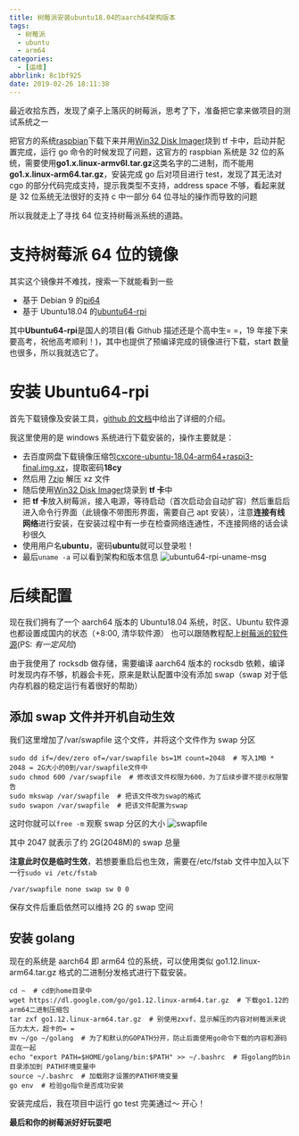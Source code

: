 ```yaml
---
title: 树莓派安装ubuntu18.04的aarch64架构版本
tags:
  - 树莓派
  - ubuntu
  - arm64
categories:
  - [运维]
abbrlink: 8c1bf925
date: 2019-02-26 18:11:38
---
```


最近收拾东西，发现了桌子上落灰的树莓派，思考了下，准备把它拿来做项目的测试系统之一

把官方的系统[raspbian](https://www.raspberrypi.org/downloads/raspbian/)下载下来并用[Win32 Disk Imager](https://sourceforge.net/projects/win32diskimager/)烧到 tf 卡中，启动并配置完成，运行 go 命令的时候发现了问题，这官方的 raspbian 系统是 32 位的系统，需要使用**go1.x.linux-armv6l.tar.gz**这类名字的二进制，而不能用**go1.x.linux-arm64.tar.gz**，安装完成 go 后对项目进行 test，发现了其无法对 cgo 的部分代码完成支持，提示我类型不支持，address space 不够，看起来就是 32 位系统无法很好的支持 c 中一部分 64 位寻址的操作而导致的问题

所以我就走上了寻找 64 位支持树莓派系统的道路。

# 支持树莓派 64 位的镜像

其实这个镜像并不难找，搜索一下就能看到一些

- 基于 Debian 9 的[pi64](https://github.com/bamarni/pi64)
- 基于 Ubuntu18.04 的[ubuntu64-rpi](https://github.com/chainsx/ubuntu64-rpi)

其中**Ubuntu64-rpi**是国人的项目(看 Github 描述还是个高中生= =，19 年接下来要高考，祝他高考顺利！)，其中也提供了预编译完成的镜像进行下载，start 数量也很多，所以我就选它了。

# 安装 Ubuntu64-rpi

首先下载镜像及安装工具，[github 的文档](https://github.com/chainsx/ubuntu64-rpi/blob/build/Documentation/bionic-release.md)中给出了详细的介绍。

我这里使用的是 windows 系统进行下载安装的，操作主要就是：

- 去百度网盘下载镜像压缩包[cxcore-ubuntu-18.04-arm64+raspi3-final.img.xz](https://pan.baidu.com/s/1DGwnebLDMRtmTJf8mlWYog)，提取密码**18cy**
- 然后用 [7zip](https://www.7-zip.org/download.html) 解压 xz 文件
- 随后使用[Win32 Disk Imager](https://sourceforge.net/projects/win32diskimager/)烧录到 **tf 卡**中
- 把 **tf 卡**放入树莓派，接入电源，等待启动（首次启动会自动扩容）然后重启后进入命令行界面（此镜像不带图形界面，需要自己 apt 安装），注意**连接有线网络**进行安装，在安装过程中有一步在检查网络连通性，不连接网络的话会读秒很久
- 使用用户名**ubuntu**，密码**ubuntu**就可以登录啦！
- 最后`uname -a` 可以看到架构和版本信息
  ![ubuntu64-rpi-uname-msg](https://ws3.sinaimg.cn/large/9a1da786gy1g0k0u5iytfj20wn01a74c.jpg)

# 后续配置

现在我们拥有了一个 aarch64 版本的 Ubuntu18.04 系统，时区、Ubuntu 软件源也都设置成国内的状态（+8:00, 清华软件源）
也可以跟随教程配上[树莓派的软件源](https://github.com/chainsx/ubuntu64-rpi/wiki/Add-RaspberryPi-Official-Packages-Sources)(PS: _有一定风险_)

由于我使用了 rocksdb 做存储，需要编译 aarch64 版本的 rocksdb 依赖，编译时发现内存不够，机器会卡死，原来是默认配置中没有添加 swap（swap 对于低内存机器的稳定运行有着很好的帮助）

## 添加 swap 文件并开机自动生效

我们这里增加了/var/swapfile 这个文件，并将这个文件作为 swap 分区

```
sudo dd if=/dev/zero of=/var/swapfile bs=1M count=2048  # 写入1MB * 2048 = 2G大小的0到/var/swapfile文件中
sudo chmod 600 /var/swapfile  # 修改该文件权限为600，为了后续步骤不提示权限警告
sudo mkswap /var/swapfile  # 把该文件改为swap的格式
sudo swapon /var/swapfile  # 把该文件配置为swap
```

这时你就可以`free -m` 观察 swap 分区的大小
![swapfile](https://ws1.sinaimg.cn/large/9a1da786gy1g0k1b69tmhj20nb02cjrg.jpg)

其中 2047 就表示了约 2G(2048M)的 swap 总量

**注意此时仅是临时生效**，若想要重启后也生效，需要在/etc/fstab 文件中加入以下一行`sudo vi /etc/fstab`

```
/var/swapfile none swap sw 0 0
```

保存文件后重启依然可以维持 2G 的 swap 空间

## 安装 golang

现在的系统是 aarch64 即 arm64 位的系统，可以使用类似 go1.12.linux-arm64.tar.gz 格式的二进制分发格式进行下载安装。

```
cd ~  # cd到home目录中
wget https://dl.google.com/go/go1.12.linux-arm64.tar.gz  # 下载go1.12的arm64二进制压缩包
tar zxf go1.12.linux-arm64.tar.gz  # 别使用zxvf，显示解压的内容对树莓派来说压力太大，超卡的= =
mv ~/go ~/golang  # 为了和默认的GOPATH分开，防止后面使用go命令下载的内容和源码混在一起
echo "export PATH=$HOME/golang/bin:$PATH" >> ~/.bashrc  # 将golang的bin目录添加到 PATH环境变量中
source ~/.bashrc  # 加载刚才设置的PATH环境变量
go env  # 检验go指令是否成功安装
```

安装完成后，我在项目中运行 go test 完美通过～ 开心！

**最后和你的树莓派好好玩耍吧**
